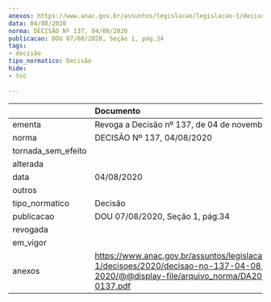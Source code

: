 ```yaml
---
anexos: https://www.anac.gov.br/assuntos/legislacao/legislacao-1/decisoes/2020/decisao-no-137-04-08-2020/@@display-file/arquivo_norma/DA2020-0137.pdf
data: 04/08/2020
norma: DECISÃO Nº 137, 04/08/2020
publicacao: DOU 07/08/2020, Seção 1, pág.34
tags:
- decisão
tipo_normatico: Decisão
hide: 
- toc 
 
---
```


|                    | Documento                                                                                                                                     |
|:-------------------|:----------------------------------------------------------------------------------------------------------------------------------------------|
| ementa             | Revoga a Decisão nº 137, de 04 de novembro de 2015.                                                                                           |
| norma              | DECISÃO Nº 137, 04/08/2020                                                                                                                    |
| tornada_sem_efeito |                                                                                                                                               |
| alterada           |                                                                                                                                               |
| data               | 04/08/2020                                                                                                                                    |
| outros             |                                                                                                                                               |
| tipo_normatico     | Decisão                                                                                                                                       |
| publicacao         | DOU 07/08/2020, Seção 1, pág.34                                                                                                               |
| revogada           |                                                                                                                                               |
| em_vigor           |                                                                                                                                               |
| anexos             | https://www.anac.gov.br/assuntos/legislacao/legislacao-1/decisoes/2020/decisao-no-137-04-08-2020/@@display-file/arquivo_norma/DA2020-0137.pdf |